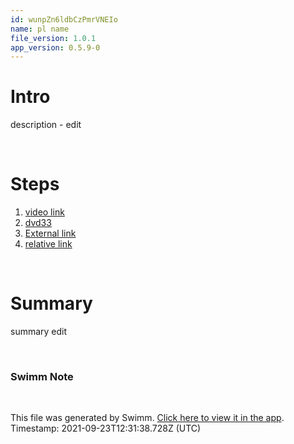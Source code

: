 ```yaml
---
id: wunpZn6ldbCzPmrVNEIo
name: pl name
file_version: 1.0.1
app_version: 0.5.9-0
---
```


# Intro 
 description - edit

<br/>

# Steps 
1. [video link](https://www.youtube.com/watch?v=DkGV5F4XnfQ) 
2. [dvd33](dvd33.2pEqk.sw.md) 
3. [External link](https://swimm.io) 
4. [relative link](/README.md) 


<br/>

# Summary 
 summary edit

<br/>

<!-- THIS IS AN AUTOGENERATED SECTION. DO NOT EDIT THIS SECTION DIRECTLY -->
### Swimm Note



<br/>

This file was generated by Swimm. [Click here to view it in the app](http://localhost:5000/#/repos/Z2l0aHViJTNBJTNBc3ItZXh0ZW5zaW9uJTNBJTNBZG91ZWs=/docs/wunpZn6ldbCzPmrVNEIo). Timestamp: 2021-09-23T12:31:38.728Z (UTC)